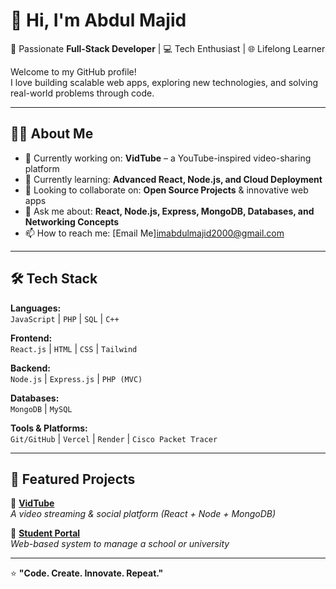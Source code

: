 # 👋 Hi, I'm Abdul Majid  

🚀 Passionate **Full-Stack Developer** | 💻 Tech Enthusiast | 🌐 Lifelong Learner  

Welcome to my GitHub profile!  
I love building scalable web apps, exploring new technologies, and solving real-world problems through code.  

---

## 🧑‍💻 About Me  
- 🔭 Currently working on: **VidTube** – a YouTube-inspired video-sharing platform  
- 🌱 Currently learning: **Advanced React, Node.js, and Cloud Deployment**  
- 👯 Looking to collaborate on: **Open Source Projects** & innovative web apps  
- 💬 Ask me about: **React, Node.js, Express, MongoDB, Databases, and Networking Concepts**  
- 📫 How to reach me: [Email Me]imabdulmajid2000@gmail.com

---

## 🛠️ Tech Stack  

**Languages:**  
`JavaScript` | `PHP` | `SQL` | `C++`  

**Frontend:**  
`React.js` | `HTML` | `CSS` | `Tailwind`  

**Backend:**  
`Node.js` | `Express.js` | `PHP (MVC)`  

**Databases:**  
`MongoDB` | `MySQL`  

**Tools & Platforms:**  
`Git/GitHub` | `Vercel` | `Render` | `Cisco Packet Tracer`  

---

## 🚀 Featured Projects  

🔹 [**VidTube**](https://vidtube-frontend-silk.vercel.app/)  
*A video streaming & social platform (React + Node + MongoDB)*  

🔹 [**Student Portal**](https://studentportalphp.infinityfreeapp.com/views/register.php)  
*Web-based system to manage a school or university*  

---



⭐️ **"Code. Create. Innovate. Repeat."**
